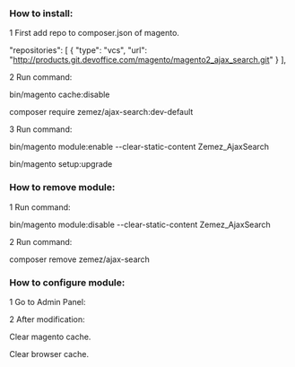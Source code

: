 ### How to install:

1 First add repo to composer.json of magento.

"repositories": [
        {
            "type": "vcs",
            "url": "http://products.git.devoffice.com/magento/magento2_ajax_search.git"
        }
    ],

2 Run command:

bin/magento cache:disable

composer require zemez/ajax-search:dev-default

3 Run command:

bin/magento module:enable --clear-static-content Zemez_AjaxSearch

bin/magento setup:upgrade


### How to remove module:

1 Run command:

bin/magento module:disable --clear-static-content Zemez_AjaxSearch

2 Run command:

composer remove zemez/ajax-search



### How to configure module:

1 Go to Admin Panel:

2 After modification:

Clear magento cache.

Clear browser cache.